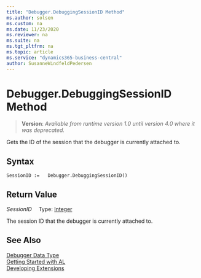 ```yaml
---
title: "Debugger.DebuggingSessionID Method"
ms.author: solsen
ms.custom: na
ms.date: 11/23/2020
ms.reviewer: na
ms.suite: na
ms.tgt_pltfrm: na
ms.topic: article
ms.service: "dynamics365-business-central"
author: SusanneWindfeldPedersen
---
```

[//]: # (START>DO_NOT_EDIT)
[//]: # (IMPORTANT:Do not edit any of the content between here and the END>DO_NOT_EDIT.)
[//]: # (Any modifications should be made in the .xml files in the ModernDev repo.)
# Debugger.DebuggingSessionID Method
> **Version**: _Available from runtime version 1.0 until version 4.0 where it was deprecated._

Gets the ID of the session that the debugger is currently attached to.


## Syntax
```
SessionID :=   Debugger.DebuggingSessionID()
```


## Return Value
*SessionID*
&emsp;Type: [Integer](../integer/integer-data-type.md)



[//]: # (IMPORTANT: END>DO_NOT_EDIT)

The session ID that the debugger is currently attached to.

## See Also
[Debugger Data Type](debugger-data-type.md)  
[Getting Started with AL](../../devenv-get-started.md)  
[Developing Extensions](../../devenv-dev-overview.md)